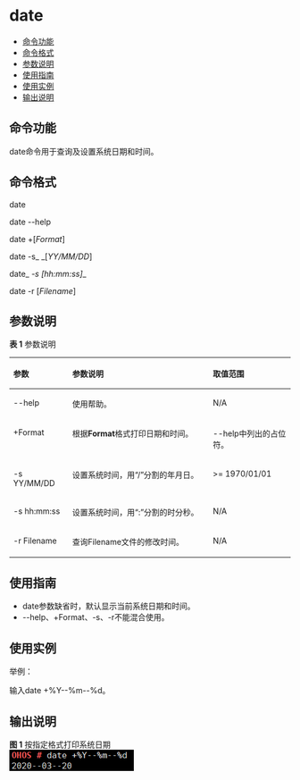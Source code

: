 # date<a name="ZH-CN_TOPIC_0000001134006248"></a>

-   [命令功能](#section56472016338)
-   [命令格式](#section16635112512316)
-   [参数说明](#section15896030039)
-   [使用指南](#section116361036636)
-   [使用实例](#section021711411237)
-   [输出说明](#section17950184414312)

## 命令功能<a name="section56472016338"></a>

date命令用于查询及设置系统日期和时间。

## 命令格式<a name="section16635112512316"></a>

date

date --help

date +\[_Format_\]

date -s_ _\[_YY/MM/DD_\]

date_ _-s_ _\[_hh:mm:ss_\]__

date -r \[_Filename_\]

## 参数说明<a name="section15896030039"></a>

**表 1**  参数说明

<a name="table3825mcpsimp"></a>
<table><thead align="left"><tr id="row3831mcpsimp"><th class="cellrowborder" valign="top" width="21%" id="mcps1.2.4.1.1"><p id="p3833mcpsimp"><a name="p3833mcpsimp"></a><a name="p3833mcpsimp"></a>参数</p>
</th>
<th class="cellrowborder" valign="top" width="50%" id="mcps1.2.4.1.2"><p id="p3835mcpsimp"><a name="p3835mcpsimp"></a><a name="p3835mcpsimp"></a>参数说明</p>
</th>
<th class="cellrowborder" valign="top" width="28.999999999999996%" id="mcps1.2.4.1.3"><p id="p3837mcpsimp"><a name="p3837mcpsimp"></a><a name="p3837mcpsimp"></a>取值范围</p>
</th>
</tr>
</thead>
<tbody><tr id="row3838mcpsimp"><td class="cellrowborder" valign="top" width="21%" headers="mcps1.2.4.1.1 "><p id="p3840mcpsimp"><a name="p3840mcpsimp"></a><a name="p3840mcpsimp"></a>--help</p>
</td>
<td class="cellrowborder" valign="top" width="50%" headers="mcps1.2.4.1.2 "><p id="p3842mcpsimp"><a name="p3842mcpsimp"></a><a name="p3842mcpsimp"></a>使用帮助。</p>
</td>
<td class="cellrowborder" valign="top" width="28.999999999999996%" headers="mcps1.2.4.1.3 "><p id="p3844mcpsimp"><a name="p3844mcpsimp"></a><a name="p3844mcpsimp"></a>N/A</p>
</td>
</tr>
<tr id="row3845mcpsimp"><td class="cellrowborder" valign="top" width="21%" headers="mcps1.2.4.1.1 "><p id="p3847mcpsimp"><a name="p3847mcpsimp"></a><a name="p3847mcpsimp"></a>+Format</p>
</td>
<td class="cellrowborder" valign="top" width="50%" headers="mcps1.2.4.1.2 "><p id="p3849mcpsimp"><a name="p3849mcpsimp"></a><a name="p3849mcpsimp"></a>根据<strong id="b3850mcpsimp"><a name="b3850mcpsimp"></a><a name="b3850mcpsimp"></a>Format</strong>格式打印日期和时间。</p>
</td>
<td class="cellrowborder" valign="top" width="28.999999999999996%" headers="mcps1.2.4.1.3 "><p id="p3852mcpsimp"><a name="p3852mcpsimp"></a><a name="p3852mcpsimp"></a>--help中列出的占位符。</p>
</td>
</tr>
<tr id="row3853mcpsimp"><td class="cellrowborder" valign="top" width="21%" headers="mcps1.2.4.1.1 "><p id="p3855mcpsimp"><a name="p3855mcpsimp"></a><a name="p3855mcpsimp"></a>-s YY/MM/DD</p>
</td>
<td class="cellrowborder" valign="top" width="50%" headers="mcps1.2.4.1.2 "><p id="p3857mcpsimp"><a name="p3857mcpsimp"></a><a name="p3857mcpsimp"></a>设置系统时间，用“/”分割的年月日。</p>
</td>
<td class="cellrowborder" valign="top" width="28.999999999999996%" headers="mcps1.2.4.1.3 "><p id="p3859mcpsimp"><a name="p3859mcpsimp"></a><a name="p3859mcpsimp"></a>&gt;= 1970/01/01</p>
</td>
</tr>
<tr id="row3860mcpsimp"><td class="cellrowborder" valign="top" width="21%" headers="mcps1.2.4.1.1 "><p id="p3862mcpsimp"><a name="p3862mcpsimp"></a><a name="p3862mcpsimp"></a>-s hh:mm:ss</p>
</td>
<td class="cellrowborder" valign="top" width="50%" headers="mcps1.2.4.1.2 "><p id="p3864mcpsimp"><a name="p3864mcpsimp"></a><a name="p3864mcpsimp"></a>设置系统时间，用“:”分割的时分秒。</p>
</td>
<td class="cellrowborder" valign="top" width="28.999999999999996%" headers="mcps1.2.4.1.3 "><p id="p3866mcpsimp"><a name="p3866mcpsimp"></a><a name="p3866mcpsimp"></a>N/A</p>
</td>
</tr>
<tr id="row3867mcpsimp"><td class="cellrowborder" valign="top" width="21%" headers="mcps1.2.4.1.1 "><p id="p3869mcpsimp"><a name="p3869mcpsimp"></a><a name="p3869mcpsimp"></a>-r Filename</p>
</td>
<td class="cellrowborder" valign="top" width="50%" headers="mcps1.2.4.1.2 "><p id="p3871mcpsimp"><a name="p3871mcpsimp"></a><a name="p3871mcpsimp"></a>查询Filename文件的修改时间。</p>
</td>
<td class="cellrowborder" valign="top" width="28.999999999999996%" headers="mcps1.2.4.1.3 "><p id="p3873mcpsimp"><a name="p3873mcpsimp"></a><a name="p3873mcpsimp"></a>N/A</p>
</td>
</tr>
</tbody>
</table>

## 使用指南<a name="section116361036636"></a>

-   date参数缺省时，默认显示当前系统日期和时间。
-   --help、+Format、-s、-r不能混合使用。

## 使用实例<a name="section021711411237"></a>

举例：

输入date +%Y--%m--%d。

## 输出说明<a name="section17950184414312"></a>

**图 1**  按指定格式打印系统日期<a name="fig152576304517"></a>  
![](figure/按指定格式打印系统日期.png "按指定格式打印系统日期")

